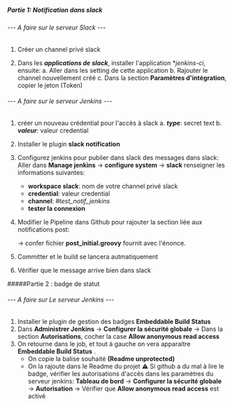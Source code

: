 ##### Partie 1:  Notification dans slack
###### --- A faire sur le serveur Slack ---
1. Créer un channel privé slack
   

2. Dans les ***applications de slack***, installer l'application **jenkins-ci*, ensuite:
    a. Aller dans les setting de cette application
    b. Rajouter le channel nouvellement créé
    c. Dans la section **Paramètres d'intégration**, copier le jeton (Token)


###### --- A faire sur le serveur Jenkins --- 
1. créer un nouveau crédential pour l'accès à slack
    a. ***type***:  secret text
    b. ***valeur***: valeur credential

2. Installer le plugin **slack notification**
3. Configurez jenkins pour publier dans slack des messages dans slack:
    Aller dans **Manage jenkins** → **configure system** → **slack** 
    renseigner les informations suivantes:  
    - **workspace slack**: nom de votre channel privé slack
    - **credential**: valeur credential
    - **channel**: *#test_notif_jenkins*
    - **tester la connexion**

4. Modifier le Pipeline dans Github pour rajouter la section liée aux notifications post:

    → confer fichier **post_initial.groovy** fournit avec l'énonce.
5. Committer et le build se lancera autmatiquement
6. Vérifier que le message arrive bien dans slack


#####Partie 2 : badge de statut
###### --- A faire sur Le serveur Jenkins ---
1. Installer le plugin de gestion des badges **Embeddable Build Status**
2. Dans **Administrer Jenkins** → **Configurer la sécurité globale** → Dans la section **Autorisations**, cocher la case **Allow anonymous read access**
3. On retourne dans le job, et tout à gauche on vera apparaitre **Embeddable Build Status** .
    - On copie la balise souhaité **(Readme unprotected)**
    - On la rajoute dans le Readme du projet
    :warning: Si github a du mal à lire le badge, vérifier les autorisations d'accès dans les paramètres du serveur jenkins: **Tableau de bord** → **Configurer la sécurité globale** → **Autorisation** → Vérifier que **Allow anonymous read access** est activé

           

